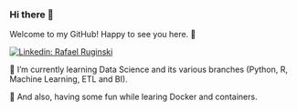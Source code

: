 ### Hi there 👋

Welcome to my GitHub! Happy to see you here. 🙂

[![Linkedin: Rafael Ruginski](https://img.shields.io/badge/-Rafael%20Ruginski-blue?style=plastic&logo=Linkedin&logoColor=white&link=https://www.linkedin.com/in/rafaelruginski/)](https://www.linkedin.com/in/rafaelruginski/)

🌱 I’m currently learning Data Science and its various branches (Python, R, Machine Learning, ETL and BI).

🌱 And also, having some fun while learing Docker and containers.

<!--
**ruginski/Ruginski** is a ✨ _special_ ✨ repository because its `README.md` (this file) appears on your GitHub profile.

Here are some ideas to get you started:

- 🔭 I’m currently working on ...
- 🌱 I’m currently learning ...
- 👯 I’m looking to collaborate on ...
- 🤔 I’m looking for help with ...
- 💬 Ask me about ...
- 📫 How to reach me: ...
- 😄 Pronouns: ...
- ⚡ Fun fact: ...
-->
